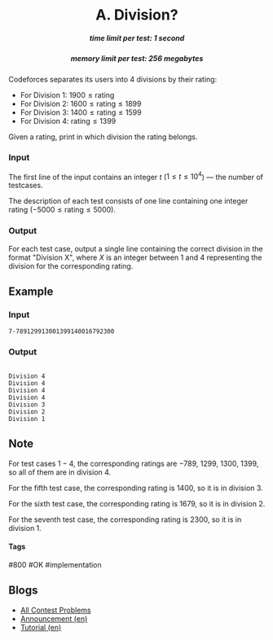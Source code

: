 <h1 style='text-align: center;'> A. Division?</h1>

<h5 style='text-align: center;'>time limit per test: 1 second</h5>
<h5 style='text-align: center;'>memory limit per test: 256 megabytes</h5>

Codeforces separates its users into $4$ divisions by their rating:

* For Division 1: $1900 \leq \mathrm{rating}$
* For Division 2: $1600 \leq \mathrm{rating} \leq 1899$
* For Division 3: $1400 \leq \mathrm{rating} \leq 1599$
* For Division 4: $\mathrm{rating} \leq 1399$

Given a $\mathrm{rating}$, print in which division the $\mathrm{rating}$ belongs.

### Input

The first line of the input contains an integer $t$ ($1 \leq t \leq 10^4$) — the number of testcases.

The description of each test consists of one line containing one integer $\mathrm{rating}$ ($-5000 \leq \mathrm{rating} \leq 5000$).

### Output

For each test case, output a single line containing the correct division in the format "Division X", where $X$ is an integer between $1$ and $4$ representing the division for the corresponding rating.

## Example

### Input


```text
7-789129913001399140016792300
```
### Output

```text

Division 4
Division 4
Division 4
Division 4
Division 3
Division 2
Division 1

```
## Note

For test cases $1-4$, the corresponding ratings are $-789$, $1299$, $1300$, $1399$, so all of them are in division $4$.

For the fifth test case, the corresponding rating is $1400$, so it is in division $3$.

For the sixth test case, the corresponding rating is $1679$, so it is in division $2$.

For the seventh test case, the corresponding rating is $2300$, so it is in division $1$.



#### Tags 

#800 #OK #implementation 

## Blogs
- [All Contest Problems](../Codeforces_Round_784_(Div._4).md)
- [Announcement (en)](../blogs/Announcement_(en).md)
- [Tutorial (en)](../blogs/Tutorial_(en).md)
